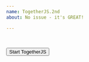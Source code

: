 ```yaml
---
name: TogetherJS.2nd
about: No issue - it's GREAT!

---
```


<html><head><style type="text/css">html,body{padding:4px 8px 4px 8px;font-family:'sans-serif-regular';}h1,h2,h3,h4,h5,h6{font-family:'sans-serif-condensed';}a{color:#388E3C;text-decoration:underline;}img{height:auto;width:325px;margin:auto;}html,body{color:#303030;}blockquote{color:#73747d;}.header_no_underline { text-decoration: none; color: black; }blockquote{padding:0px 14px;border-left:3.5px solid #dddddd;margin:4px 0}</style><style> 
html,body { 
 /*font-family: sans-serif-condensed;*/ 
 /*font-size: 80%;*/ 
} 
</style> 
 
 
<script type="text/javascript"> 
function onPageLoaded(){ 
 
/*if ('MarkdownTextConverter' == 'MarkdownTextConverter') { 
 window.scrollTo(0,document.body.scrollHeight); 
}*/ 
 
} 
</script></head><body onload='onPageLoaded();'>


<p>﻿<script><br />
// TogetherJS configuration would go here, but we'll talk about that<br />
// later<br />
</script></p>
<script src="https://togetherjs.com/togetherjs-min.js"></script>
<p><button onclick="TogetherJS(this); return false;">Start TogetherJS</button></p>
</body></html>

